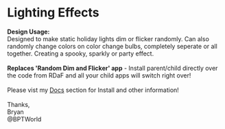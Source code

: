 # Lighting Effects
<b>Design Usage:</b><br>
Designed to make static holiday lights dim or flicker randomly. Can also randomly change colors on color change bulbs, completely seperate or all together. Creating a spooky, sparkly or party effect.<br><br>
<b>Replaces 'Random Dim and Flicker' app</b> - Install parent/child directly over the code from RDaF and all your child apps will switch right over!<br><br>
Please vist my <a href='https://github.com/bptworld/Hubitat/tree/master/Docs' target='_blank'>Docs</a> section for Install and other information!
<br><br>
Thanks,<br>
Bryan<br>
@BPTWorld
